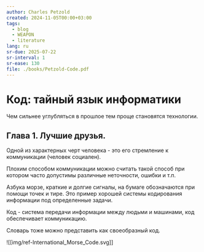 ```yaml
---
author: Charles Petzold
created: 2024-11-05T00:00+03:00
tags:
  - blog
  - WEAPON
  - literature
lang: ru
sr-due: 2025-07-22
sr-interval: 1
sr-ease: 130
file: ./books/Petzold-Code.pdf
---
```


# Код: тайный язык информатики

Чем сильнее углубляться в прошлое тем проще становятся технологии.

## Глава 1. Лучшие друзья.

Одной из характерных черт человека - это его стремление к коммуникации (человек социален).

Плохим способом коммуникации можно считать такой способ при котором часто допустимы различные неточности, ошибки и т.п.

Азбука морзе, краткие и долгие сигналы, на бумаге обозначаются при помощи точек и тире. Это пример хорошей системы кодирования информации под определенные задачи.

Код - система передачи информации между людьми и машинами, код обеспечивает коммуникацию.

Словарь тоже можно представить как своеобразный код.

![[img/ref-International_Morse_Code.svg]]
